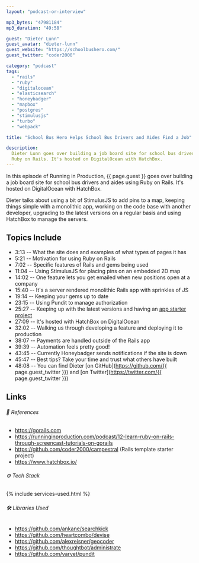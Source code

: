 ```yaml
---
layout: "podcast-or-interview"

mp3_bytes: "47981184"
mp3_duration: "49:58"

guest: "Dieter Lunn"
guest_avatar: "dieter-lunn"
guest_website: "https://schoolbushero.com/"
guest_twitter: "coder2000"

category: "podcast"
tags:
  - "rails"
  - "ruby"
  - "digitalocean"
  - "elasticsearch"
  - "honeybadger"
  - "mapbox"
  - "postgres"
  - "stimulusjs"
  - "turbo"
  - "webpack"

title: "School Bus Hero Helps School Bus Drivers and Aides Find a Job"

description:
  Dieter Lunn goes over building a job board site for school bus drivers using
  Ruby on Rails. It's hosted on DigitalOcean with HatchBox.
---
```


In this episode of Running in Production, {{ page.guest }} goes over building a
job board site for school bus drivers and aides using Ruby on Rails. It's
hosted on DigitalOcean with HatchBox.

Dieter talks about using a bit of StimulusJS to add pins to a map, keeping
things simple with a monolithic app, working on the code base with another
developer, upgrading to the latest versions on a regular basis and using
HatchBox to manage the servers.

## Topics Include

- 3:13 -- What the site does and examples of what types of pages it has
- 5:21 -- Motivation for using Ruby on Rails
- 7:02 -- Specific features of Rails and gems being used
- 11:04 -- Using StimulusJS for placing pins on an embedded 2D map
- 14:02 -- One feature lets you get emailed when new positions open at a company
- 15:40 -- It's a server rendered monolithic Rails app with sprinkles of JS
- 19:14 -- Keeping your gems up to date
- 23:15 -- Using Pundit to manage authorization
- 25:27 -- Keeping up with the latest versions and having an [app starter project](https://github.com/coder2000/campestral)
- 27:09 -- It's hosted with HatchBox on DigitalOcean
- 32:02 -- Walking us through developing a feature and deploying it to production
- 38:07 -- Payments are handled outside of the Rails app
- 39:39 -- Automation feels pretty good!
- 43:45 -- Currently Honeybadger sends notifications if the site is down
- 45:47 -- Best tips? Take your time and trust what others have built
- 48:08 -- You can find Dieter [on GitHub](https://github.com/{{ page.guest_twitter }}) and [on Twitter](https://twitter.com/{{ page.guest_twitter }})

## Links

###### 📄 References

- <https://gorails.com>
- <https://runninginproduction.com/podcast/12-learn-ruby-on-rails-through-screencast-tutorials-on-gorails>
- <https://github.com/coder2000/campestral> (Rails template starter project)
- <https://www.hatchbox.io/>

###### ⚙️ Tech Stack

{% include services-used.html %}

###### 🛠 Libraries Used

- <https://github.com/ankane/searchkick>
- <https://github.com/heartcombo/devise>
- <https://github.com/alexreisner/geocoder>
- <https://github.com/thoughtbot/administrate>
- <https://github.com/varvet/pundit>
